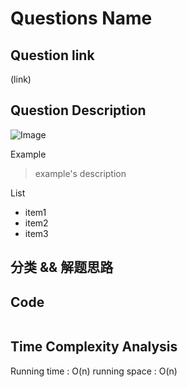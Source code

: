 # Questions Name

## Question link
(link)

## Question Description
![Image]()

Example
> example's description

List
- item1
- item2
- item3
## 分类 && 解题思路

## Code
```c++

```

## Time Complexity Analysis
Running time  : O(n)
running space : O(n)